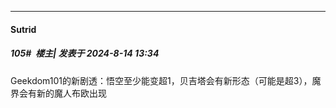 ﻿
*****

####  Sutrid  
##### 105#         楼主| 发表于 2024-8-14 13:34

Geekdom101的新剧透：悟空至少能变超1，贝吉塔会有新形态（可能是超3），魔界会有新的魔人布欧出现

